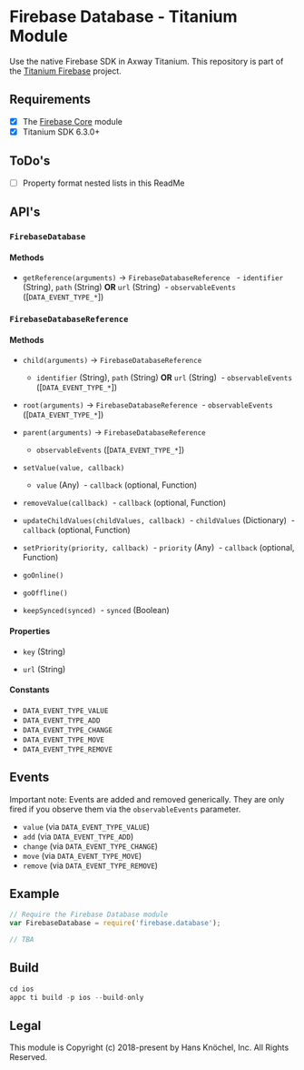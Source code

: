 # Firebase Database - Titanium Module
Use the native Firebase SDK in Axway Titanium. This repository is part of the [Titanium Firebase](https://github.com/hansemannn/titanium-firebase) project.

## Requirements
- [x] The [Firebase Core](https://github.com/hansemannn/titanium-firebase-core) module
- [x] Titanium SDK 6.3.0+

## ToDo's

- [ ] Property format nested lists in this ReadMe

## API's

### `FirebaseDatabase`

#### Methods

- `getReference(arguments)` -> `FirebaseDatabaseReference`
  - `identifier` (String), `path` (String) **OR** `url` (String)
  - `observableEvents` ([`DATA_EVENT_TYPE_*`])

### `FirebaseDatabaseReference`

#### Methods

- `child(arguments)` -> `FirebaseDatabaseReference`
  - `identifier` (String), `path` (String) **OR** `url` (String)
  - `observableEvents` ([`DATA_EVENT_TYPE_*`])

- `root(arguments)` -> `FirebaseDatabaseReference`
  - `observableEvents` ([`DATA_EVENT_TYPE_*`])
  
- `parent(arguments)` -> `FirebaseDatabaseReference`
  - `observableEvents` ([`DATA_EVENT_TYPE_*`])

- `setValue(value, callback)`
  - `value` (Any)
  - `callback` (optional, Function)

- `removeValue(callback)`
  - `callback` (optional, Function)
  
- `updateChildValues(childValues, callback)`
  - `childValues` (Dictionary)
  - `callback` (optional, Function)

- `setPriority(priority, callback)`
  - `priority` (Any)
  - `callback` (optional, Function)

- `goOnline()`

- `goOffline()`

- `keepSynced(synced)`
  - `synced` (Boolean)

#### Properties

- `key` (String)

- `url` (String)

#### Constants

- `DATA_EVENT_TYPE_VALUE`
- `DATA_EVENT_TYPE_ADD`
- `DATA_EVENT_TYPE_CHANGE`
- `DATA_EVENT_TYPE_MOVE`
- `DATA_EVENT_TYPE_REMOVE`

## Events

Important note: Events are added and removed generically. They are only fired if you observe them via
the `observableEvents` parameter.

- `value` (via `DATA_EVENT_TYPE_VALUE`)
- `add` (via `DATA_EVENT_TYPE_ADD`)
- `change` (via `DATA_EVENT_TYPE_CHANGE`)
- `move` (via `DATA_EVENT_TYPE_MOVE`)
- `remove` (via `DATA_EVENT_TYPE_REMOVE`)

## Example
```js
// Require the Firebase Database module
var FirebaseDatabase = require('firebase.database');

// TBA
```

## Build
```js
cd ios
appc ti build -p ios --build-only
```

## Legal

This module is Copyright (c) 2018-present by Hans Knöchel, Inc. All Rights Reserved.
